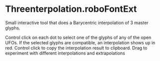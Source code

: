 # Threenterpolation.roboFontExt

Small interactive tool that does a Barycentric interpolation of 3 master glyphs.

Control click on each dot to select one of the glyphs of any of the open UFOs.
If the selected glyphs are compatible, an interpolation shows up in red.
Control click to copy the interpolation result to clipboard.
Drag to experiment with different interpolations and extrapolations
